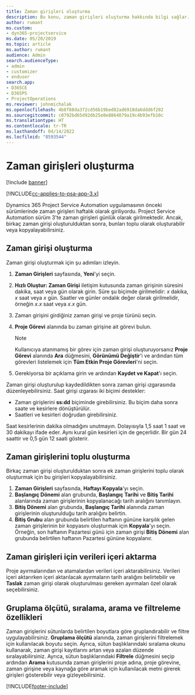 ```yaml
---
title: Zaman girişleri oluşturma
description: Bu konu, zaman girişleri oluşturma hakkında bilgi sağlar.
author: rumant
ms.custom:
- dyn365-projectservice
ms.date: 05/20/2019
ms.topic: article
ms.author: rumant
audience: Admin
search.audienceType:
- admin
- customizer
- enduser
search.app:
- D365CE
- D365PS
- ProjectOperations
ms.reviewer: johnmichalak
ms.openlocfilehash: 4b8f88da372cd56b19bed82ad6918da6ddd6f202
ms.sourcegitcommit: c0792bd65d92db25e0e8864879a19c4b93efb10c
ms.translationtype: HT
ms.contentlocale: tr-TR
ms.lasthandoff: 04/14/2022
ms.locfileid: "8593544"
---
```

# <a name="create-time-entries"></a>Zaman girişleri oluşturma

[!include [banner](../includes/psa-now-project-operations.md)]

[!INCLUDE[cc-applies-to-psa-app-3.x](../includes/cc-applies-to-psa-app-3x.md)]

Dynamics 365 Project Service Automation uygulamasının önceki sürümlerinde zaman girişleri haftalık olarak giriliyordu. Project Service Automation sürüm 3'te zaman girişleri günlük olarak girilmektedir. Ancak, birkaç zaman girişi oluşturulduktan sonra, bunları toplu olarak oluşturabilir veya kopyalayabilirsiniz.

## <a name="create-a-time-entry"></a>Zaman girişi oluşturma

Zaman girişi oluşturmak için şu adımları izleyin.

1. **Zaman Girişleri** sayfasında, **Yeni**'yi seçin.
2. **Hızlı Oluştur: Zaman Girişi** iletişim kutusunda zaman girişinin süresini dakika, saat veya gün olarak girin. Süre şu biçimde girilmelidir: *x* dakika, *x* saat veya *x* gün. Saatler ve günler ondalık değer olarak girilmelidir, örneğin *x.x* saat veya *x.x* gün.
3. Zaman girişini girdiğiniz zaman girişi ve proje türünü seçin.
4. **Proje Görevi** alanında bu zaman girişine ait görevi bulun.

    > [!NOTE]
    > Kullanıcıya atanmamış bir görev için zaman girişi oluşturuyorsanız **Proje Görevi** alanında **Ara** düğmesini, **Görünümü Değiştir**'i ve ardından tüm görevleri listelemek için **Tüm Etkin Proje Görevleri**'ni seçin.

5. Gerekiyorsa bir açıklama girin ve ardından **Kaydet ve Kapat**'ı seçin.

Zaman girişi oluşturulup kaydedildikten sonra zaman girişi ızgarasında düzenleyebilirsiniz. Saat girişi ızgarası iki biçimi destekler:

- Zaman girişlerini **ss:dd** biçiminde girebilirsiniz. Bu biçim daha sonra saate ve kesirlere dönüştürülür.
- Saatleri ve kesirleri doğrudan girebilirsiniz.

Saat kesirlerinin dakika olmadığını unutmayın. Dolayısıyla 1,5 saat 1 saat ve 30 dakikayı ifade eder. Aynı kural gün kesirleri için de geçerlidir. Bir gün 24 saattir ve 0,5 gün 12 saati gösterir.

## <a name="bulk-create-time-entries"></a>Zaman girişlerini toplu oluşturma

Birkaç zaman girişi oluşturulduktan sonra ek zaman girişlerini toplu olarak oluşturmak için bu girişleri kopyalayabilirsiniz.

1. **Zaman Girişleri** sayfasında, **Haftayı Kopyala**'yı seçin.
2. **Başlangıç Dönemi** alan grubunda, **Başlangıç Tarihi** ve **Bitiş Tarihi** alanlarında zaman girişlerinin kopyalanacağı tarih aralığını tanımlayın.
3. **Bitiş Dönemi** alan grubunda, **Başlangıç Tarihi** alanında zaman girişlerinin oluşturulduğu tarih aralığını belirtin.
4. **Bitiş Grubu** alan grubunda belirtilen haftanın gününe karşılık gelen zaman girişlerinin bir kopyasını oluşturmak için **Kopyala**'yı seçin. Örneğin, son haftanın Pazartesi günü için zaman girişi **Bitiş Dönemi** alan grubunda belirtilen haftanın Pazartesi gününe kopyalanır.

## <a name="import-data-for-time-entries"></a>Zaman girişleri için verileri içeri aktarma

Proje ayırmalarından ve atamalardan verileri içeri aktarabilirsiniz. Verileri içeri aktarırken içeri aktarılacak ayırmaların tarih aralığını belirtebilir ve **Taslak** zaman girişi olarak oluşturulması gereken ayırmaları özel olarak seçebilirsiniz.

## <a name="group-by-sort-search-and-filter-capabilities"></a>Gruplama ölçütü, sıralama, arama ve filtreleme özellikleri

Zaman girişlerini sütunlarda belirtilen boyutlara göre gruplandırabilir ve filtre uygulayabilirsiniz. **Gruplama ölçütü** alanında, zaman girişlerini filtrelemek için kullanılacak boyutu seçin. Ayrıca, sütun başlıklarındaki sıralama okunu kullanarak, zaman girişi kayıtlarını artan veya azalan düzende sıralayabilirsiniz. Ayrıca, sütun başlıklarındaki **Filtrele** düğmesini seçip ardından **Arama** kutusunda zaman girişlerini proje adına, proje görevine, zaman girişine veya kaynağa göre aramak için kullanılacak metni girerek girişleri gösterebilir veya gizleyebilirsiniz.


[!INCLUDE[footer-include](../includes/footer-banner.md)]
